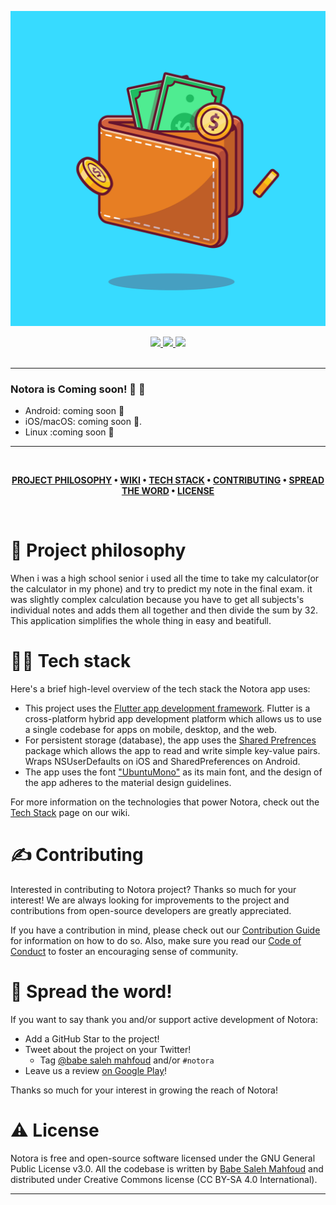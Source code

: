 ![Notora](thumbnail.png)

<div align='center'>
  
<a href='https://github.com/babe-saleh-mahfoud/notora/releases'>
  
<img src='https://img.shields.io/github/v/release/babe-saleh-mahfoud/notora?color=%23FDD835&label=version&style=for-the-badge'>
  
</a>
  
<a href='https://github.com/babe-saleh-mahfoud/notora/blob/main/LICENSE'>
  
<img src='https://img.shields.io/github/license/babe-saleh-mahfoud/notora?style=for-the-badge'>
  
</a>
  <img src='https://img.shields.io/badge/Dart-0175C2?style=for-the-badge&logo=dart&logoColor=white'>
</div>

<br />

---

### Notora is Coming soon! 🥳 🚀

- Android: coming soon 👀
- iOS/macOS: coming soon 👀.
- Linux :coming soon 👀

---

<br />

<div align="center">

**[PROJECT PHILOSOPHY](https://github.com/babe-saleh-mahfoud/notora#-project-philosophy) •
[WIKI](https://github.com/babe-saleh-mahfoud/notora#-wiki) •
[TECH STACK](https://github.com/babe-saleh-mahfoud/notora#-tech-stack) •
[CONTRIBUTING](https://github.com/babe-saleh-mahfoud/notora#%EF%B8%8F-contributing) •
[SPREAD THE WORD](https://github.com/babe-saleh-mahfoud/notora#-spread-the-word) •
[LICENSE](https://github.com/babe-saleh-mahfoud/notora#%EF%B8%8F-license)**

</div>

<br />

# 🧐 Project philosophy

When i was a high school senior i used all the time to take my calculator(or the calculator in my phone) and
try to predict my note in the final exam.
it was slightly complex calculation because you have to get all subjects's individual notes and adds them all together
and then divide the sum by 32.
This application simplifies the whole thing in easy and beatifull.

# 👨‍💻 Tech stack

Here's a brief high-level overview of the tech stack the Notora app uses:

- This project uses the [Flutter app development framework](https://flutter.dev/). Flutter is a cross-platform hybrid app development platform which allows us to use a single codebase for apps on mobile, desktop, and the web.
- For persistent storage (database), the app uses the [Shared Prefrences](https://pub.dev/packages/shared_preferences) package which allows the app to read and write simple key-value pairs. Wraps NSUserDefaults on iOS and SharedPreferences on Android.
- The app uses the font ["UbuntuMono"](https://fonts.google.com/specimen/Ubuntu+Mono) as its main font, and the design of the app adheres to the material design guidelines.

For more information on the technologies that power Notora, check out the [Tech Stack](https://github.com/babe-saleh-mahfoud/notora/wiki/Tech-Stack) page on our wiki.

# ✍️ Contributing

Interested in contributing to Notora project? Thanks so much for your interest! We are always looking for improvements to the project and contributions from open-source developers are greatly appreciated.

If you have a contribution in mind, please check out our [Contribution Guide](https://github.com/babe-saleh-mahfoud/notora/wiki/Contribution-Guide) for information on how to do so. Also, make sure you read our [Code of Conduct](https://github.com/babe-saleh-mahfoud/notora/wiki/Code-of-Conduct) to foster an encouraging sense of community.

# 🌟 Spread the word!

If you want to say thank you and/or support active development of Notora:

- Add a GitHub Star to the project!
- Tweet about the project on your Twitter!
  - Tag [@babe saleh mahfoud](https://www.linkedin.com/in/babe-saleh-mahfoud-519b52200/) and/or `#notora`
- Leave us a review [on Google Play](https://apps.apple.com/us/app/well-reboot-your-mindset/id1573357406)!

Thanks so much for your interest in growing the reach of Notora!

# ⚠️ License

Notora is free and open-source software licensed under the GNU General Public License v3.0. All the codebase is written by [Babe Saleh Mahfoud](https://github.com/babe-saleh-mahfoud) and distributed under Creative Commons license (CC BY-SA 4.0 International).
<br />

---
